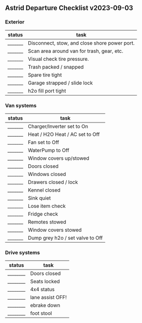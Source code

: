 ## Astrid Departure Checklist v2023-09-03
### Exterior
| status | task |
-------|------|
|_______| Disconnect, stow, and close shore power port.| 
|_______|  Scan area around van for trash, gear, etc.| 
|_______|  Visual check tire pressure.| 
|_______|  Trash packed / snapped |
|_______|  Spare tire tight |
|_______|  Garage strapped / slide lock |
|_______|  h2o fill port tight |
### Van systems
| status | task |
-------|------|
|_______| Charger/Inverter set to On |
|_______| Heat / H2O Heat / AC set to Off |
|_______| Fan set to Off |
|_______| WaterPump to Off |
|_______| Window covers up/stowed |
|_______| Doors closed |
|_______| Windows closed |
|_______| Drawers closed / lock |
|_______| Kennel closed | 
|_______| Sink quiet | 
|_______| Lose item check |
|_______| Fridge check |
|_______| Remotes stowed |
|_______| Window covers stowed |
|_______| Dump grey h2o / set valve to Off |
### Drive systems
| status | task |
-------|------|
|________| Doors closed |
|________| Seats locked |
|________| 4x4 status | 
|________| lane assist OFF! |
|________| ebrake down |
|________| foot stool | 